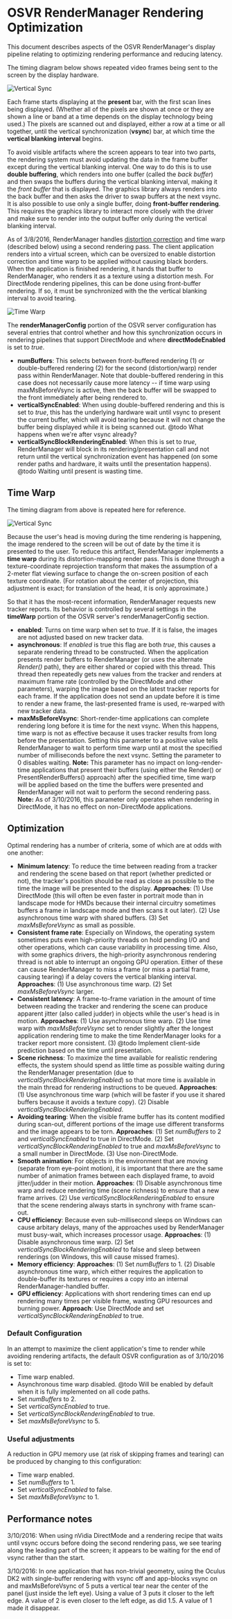 # OSVR RenderManager Rendering Optimization

This document describes aspects of the OSVR RenderManager's display pipeline relating to optimizing rendering performance and reducing latency.

The timing diagram below shows repeated video frames being sent to the screen by the display hardware.

![Vertical Sync](./images/vsync_vs_trackers.png)

Each frame starts displaying at the **present** bar, with the first scan lines being displayed.  (Whether all of the pixels are shown at once or they are shown a line or band at a time depends on the display technology being used.)  The pixels are scanned out and displayed, either a row at a time or all together, until the vertical synchronization (**vsync**) bar, at which time the **vertical blanking interval** begins.

To avoid visible artifacts where the screen appears to tear into two parts, the rendering system must avoid updating the data in the frame buffer except during the vertical blanking interval.  One way to do this is to use **double buffering**, which renders into one buffer (called the *back buffer*) and then swaps the buffers during the vertical blanking interval, making it the *front buffer* that is displayed.  The graphics library always renders into the back buffer and then asks the driver to swap buffers at the next vsync.  It is also possible to use only a single buffer, doing **front-buffer rendering**.  This requires the graphics library to interact more closely with the driver and make sure to render into the output buffer only during the vertical blanking interval.

As of 3/8/2016, RenderManager handles [distortion correction](https://github.com/OSVR/OSVR-Docs/blob/master/Configuring/distortion.md) and time warp (described below) using a second rendering pass.  The client application renders into a virtual screen, which can be oversized to enable distortion correction and time warp to be applied without causing black borders.  When the application is finished rendering, it hands that buffer to RenderManager, who renders it as a texture using a distortion mesh.  For DirectMode rendering pipelines, this can be done using front-buffer rendering.  If so, it must be synchronized with the the vertical blanking interval to avoid tearing.

![Time Warp](./images/render_distort_tw.png)

The **renderManagerConfig** portion of the OSVR server configuration has several entries that control whether and how this synchronization occurs in rendering pipelines that support DirectMode and where **directModeEnabled** is set to *true*.

* **numBuffers**: This selects between front-buffered rendering (1) or double-buffered rendering (2) for the second (distortion/warp) render pass within RenderManager.  Note that double-buffered rendering in this case does not necessarily cause more latency -- if time warp using maxMsBeforeVsync is active, then the back buffer will be swapped to the front immediately after being rendered to.
* **verticalSyncEnabled**: When using double-buffered rendering and this is set to *true*, this has the underlying hardware wait until vsync to present the current buffer, which will avoid tearing because it will not change the buffer being displayed while it is being scanned out.  @todo What happens when we're after vsync already?
* **verticalSyncBlockRenderingEnabled**: When this is set to *true*, RenderManager will block in its rendering/presentation call and not return until the vertical synchronization event has happened (on some render paths and hardware, it waits until the presentation happens).  @todo Waiting until present is wasting time.

## Time Warp

The timing diagram from above is repeated here for reference.

![Vertical Sync](./images/vsync_vs_trackers.png)

Because the user's head is moving during the time rendering is happening, the image rendered to the screen will be out of date by the time it is presented to the user.  To reduce this artifact, RenderManager implements a **time warp** during its distortion-mapping render pass.  This is done through a texture-coordinate reprojection transform that makes the assumption of a 2-meter flat viewing surface to change the on-screen position of each texture coordinate.  (For rotation about the center of projection, this adjustment is exact; for translation of the head, it is only approximate.)

So that it has the most-recent information, RenderManager requests new tracker reports.  Its behavior is controlled by several settings in the **timeWarp** portion of the OSVR server's renderManagerConfig section.

* **enabled**: Turns on time warp when set to *true*.  If it is false, the images are not adjusted based on new tracker data.
* **asynchronous**: If *enabled* is true this flag are both *true*, this causes a separate rendering thread to be constructed.  When the application presents render buffers to RenderManager (or uses the alternate *Render()* path), they are either shared or copied with this thread.  This thread then repeatedly gets new values from the tracker and renders at maximum frame rate (controlled by the DirectMode and other parameters), warping the image based on the latest tracker reports for each frame.  If the application does not send an update before it is time to render a new frame, the last-presented frame is used, re-warped with new tracker data.
* **maxMsBeforeVsync**:  Short-render-time applications can complete rendering long before it is time for the next vsync.  When this happens, time warp is not as effective because it uses tracker results from long before the presentation.  Setting this parameter to a positive value tells RenderManager to wait to perform time warp until at most the specified number of milliseconds before the next vsync.  Setting the parameter to 0 disables waiting. **Note:** This parameter has no impact on long-render-time applications that present their buffers (using either the Render() or PresentRenderBuffers() approach) after the specified time, time warp will be applied based on the time the buffers were presented and RenderManager will not wait to perform the second rendering pass.  **Note:** As of 3/10/2016, this parameter only operates when rendering in DirectMode, it has no effect on non-DirectMode applications.

## Optimization

Optimal rendering has a number of criteria, some of which are at odds with one another:

* **Minimum latency**: To reduce the time between reading from a tracker and rendering the scene based on that report (whether predicted or not), the tracker's position should be read as close as possible to the time the image will be presented to the display.  **Approaches**:  (1) Use DirectMode (this will often be even faster in portrait mode than in landscape mode for HMDs because their internal circuitry sometimes buffers a frame in landscape mode and then scans it out later).  (2) Use asynchronous time warp with shared buffers.  (3) Set *maxMsBeforeVsync* as small as possible.
* **Consistent frame rate**: Especially on Windows, the operating system sometimes puts even high-priority threads on hold pending I/O and other operations, which can cause variability in processing time.  Also, with some graphics drivers, the high-priority asynchronous rendering thread is not able to interrupt an ongoing GPU operation.  Either of these can cause RenderManager to miss a frame (or miss a partial frame, causing tearing) if a delay covers the vertical blanking interval.  **Approaches**: (1) Use asynchronous time warp.  (2) Set *maxMsBeforeVsync* larger.
* **Consistent latency**: A frame-to-frame variation in the amount of time between reading the tracker and rendering the scene can produce apparent jitter (also called judder) in objects while the user's head is in motion.  **Approaches**:  (1) Use asynchronous time warp.  (2) Use time warp with *maxMsBeforeVsync* set to render slightly after the longest application rendering time to make the time RenderManager looks for a tracker report more consistent.  (3) @todo Implement client-side prediction based on the time until presentation.
* **Scene richness**: To maximize the time available for realistic rendering effects, the system should spend as little time as possible waiting during the RenderManager presentation (due to *verticalSyncBlockRenderingEnabled*) so that more time is available in the main thread for rendering instructions to be queued.  **Approaches**: (1) Use asynchronous time warp (which will be faster if you use it shared buffers because it avoids a texture copy).  (2) Disable *verticalSyncBlockRenderingEnabled*.
* **Avoiding tearing**:  When the visible frame buffer has its content modified during scan-out, different portions of the image use different transforms and the image appears to be torn.  **Approaches**: (1) Set *numBuffers* to 2 and *verticalSyncEnabled* to true in DirectMode.  (2) Set *verticalSyncBlockRenderingEnabled* to true and *maxMsBeforeVsync* to a small number in DirectMode. (3) Use non-DirectMode.
* **Smooth animation**: For objects in the environment that are moving (separate from eye-point motion), it is important that there are the same number of animation frames between each displayed frame, to avoid jitter/judder in their motion.  **Approaches**: (1) Disable asynchronous time warp and reduce rendering time (scene richness) to ensure that a new frame arrives.  (2) Use *verticalSyncBlockRenderingEnabled* to ensure that the scene rendering always starts in synchrony with frame scan-out.
* **CPU efficiency**: Because even sub-millisecond sleeps on Windows can cause arbitary delays, many of the approaches used by RenderManager must busy-wait, which increases processor usage.  **Approaches**: (1) Disable asynchronous time warp.  (2) Set *verticalSyncBlockRenderingEnabled* to false and sleep between renderings (on Windows, this will cause missed frames).
* **Memory efficiency**: **Approaches**: (1) Set *numBuffers* to 1.  (2) Disable asynchronous time warp, which either requires the application to double-buffer its textures or requires a copy into an internal RenderManager-handled buffer.
* **GPU efficiency**: Applications with short rendering times can end up rendering many times per visible frame, wasting GPU resources and burning power.  **Approach**: Use DirectMode and set *verticalSyncBlockRenderingEnabled* to true.

### Default Configuration

In an attempt to maximize the client application's time to render while avoiding rendering artifacts, the default OSVR configuration as of 3/10/2016 is set to:

* Time warp enabled.
* Asynchronous time warp disabled.  @todo Will be enabled by default when it is fully implemented on all code paths.
* Set *numBuffers* to 2.
* Set *verticalSyncEnabled* to true.
* Set *verticalSyncBlockRenderingEnabled* to true.
* Set *maxMsBeforeVsync* to 5.

### Useful adjustments

A reduction in GPU memory use (at risk of skipping frames and tearing) can be produced by changing to this configuration:

* Time warp enabled.
* Set *numBuffers* to 1.
* Set *verticalSyncEnabled* to false.
* Set *maxMsBeforeVsync* to 1.

## Performance notes

3/10/2016: When using nVidia DirectMode and a rendering recipe that waits until vsync occurs before doing the second rendering pass, we see tearing along the leading part of the screen; it appears to be waiting for the end of vsync rather than the start.

3/10/2016: In one application that has non-trivial geometry, using the Oculus DK2 with single-buffer rendering with vsync off and app-blocks vsync on and maxMsBeforeVsync of 5 puts a vertical tear near the center of the panel (just inside the left eye).  Using a value of 3 puts it closer to the left edge.  A value of 2 is even closer to the left edge, as did 1.5.  A value of 1 made it disappear.

